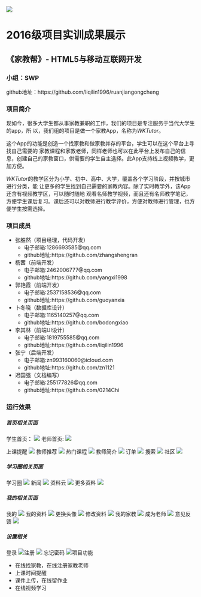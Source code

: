 <div>
	<img src="imgs/logo.png"/>
</div>
<h1>2016级项目实训成果展示</h1>
<h2>《家教帮》- HTML5与移动互联网开发</h2>
<h3>小组：SWP</h3>
<p>github地址：https://github.com/liqilin1996/ruanjiangongcheng</p>
<h3>项目简介</h3>
<body>
    <p>现如今，很多大学生都从事家教兼职的工作，我们的项目是专注服务于当代大学生的app，所
以，我们组的项目是做一个家教App，名称为<em>WKTutor</em>。</p>
<p>这个App的功能是创造一个找家教和做家教并存的平台，学生可以在这个平台上寻找自己需要的
家教课程和家教老师，同样老师也可以在此平台上发布自己的信息，创建自己的家教窗口，供需要的学生自主选择。此App支持线上视频教学，更加方便。</p>
<p><em>WKTutor</em>的教学区分为小学、初中、高中、大学，覆盖各个学习阶段，并按城市进行分类，能
让更多的学生找到自己需要的家教内容。除了实时教学外，该App还含有视频教学区，可以随时随地
观看名师教学视频，而且还有名师教学笔记，方便学生课后复习。课后还可以对教师进行教学评价，方便对教师进行管理，也方便学生按需选择。</p>
<h3>项目成员</h3>
<ul>
	<li>张胜然（项目经理，代码开发）
		<ul>
			<li><a>电子邮箱:1286693585@qq.com</a></li>
			<li>github地址:https://github.com/zhangshengran</li>
		</ul>
	</li>
	<li>杨茜（前端开发）
		<ul>
			<li>电子邮箱:2462006777@qq.com</li>
			<li>github地址:https://github.com/yangxi1998</li>
		</ul>
	</li>
	<li>郭艳霞（前端开发）
		<ul>
			<li>电子邮箱:2537158536@qq.com</li>
			<li>github地址:https://github.com/guoyanxia</li>
		</ul>
	</li>
	<li>卜冬晓（数据库设计）
		<ul>
			<li>电子邮箱:1165140257@qq.com</li>
			<li>github地址:https://github.com/bodongxiao</li>
		</ul>
	</li>
	<li>李其林（前端UI设计）
		<ul>
			<li>电子邮箱:1819755585@qq.com</li>
			<li>github地址:https://github.com/liqilin1996</li>
		</ul>
	</li>
	<li>张宁（后端开发）
		<ul>
			<li>电子邮箱:zn993160060@icloud.com</li>
			<li>github地址:https://github.com/zn1121</li>
		</ul>
	</li>
	<li>迟国强（文档编写）
		<ul>
			<li>电子邮箱:255177826@qq.com</li>
			<li>github地址:https://github.com/0214Chi</li>
		</ul>
	</li>
</ul>
<h3>运行效果</h3>
	<h5>首页相关页面</h5>		
	<span>学生首页：</span>
		<img src="imgs/stuhome.png"/>
	<span>老师首页:</span>	
	<img src="imgs/teahome.jpg"/>
	
<span>上课提醒</span>
<img src="imgs/affairm.png"/>
	<span>教师推荐</span>
<img src="imgs/teacher.png"/>
	<span>热门课程</span>
<img src="imgs/course.png"/>
	<span>教师简介</span>
<img src="imgs/teacherdetail.png"/>
	<span>订单</span>
<img src="imgs/orderdetail.png"/>
	<span>搜索</span>
<img src="imgs/search.png"/>
	<span>社区</span>
<img src="imgs/shequ.jpg"/>
<h5>学习圈相关页面</h5>
	<span>学习圈</span>
<img src="imgs/learn.jpg"/>
	<span>新闻</span>
<img src="imgs/news.jpg"/>
	<span>资料云</span>
<img src="imgs/datamore.png"/>
	<span>更多资料</span>
<img src="imgs/data.png"/>
<h5>我的相关页面</h5>
	<span>我的</span>
<img src="imgs/my.png"/>
	<span>我的资料</span>
<img src="imgs/mine.jpg"/>
	<span>更换头像</span>
<img src="imgs/changehead.png"/>
	<span>修改资料</span>
<img src="imgs/teadata.png"/>
	<span>我的家教</span>
<img src="imgs/mycourse.png"/>
	<span>成为老师</span>
<img src="imgs/beteacher.png"/>
	<span>意见反馈</span>
<img src="imgs/advice.png"/>
<h5>设置相关</h5>
	<span>登录</span>
<img src="imgs/login.png"/
     	<span>注册</span>
<img src="imgs/register.png"/>
	<span>忘记密码</span>
<img src="imgs/forget.png"/

	

<h3>项目功能</h3>
<ul>
	<li>在线找家教，在线注册家教老师</li>
	<li>上课时间提醒</li>
	<li>课件上传，在线留作业</li>
	<li>在线视频学习</li>
</ul>
</body>
